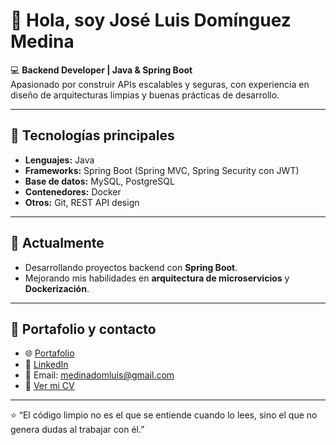 # 👋 Hola, soy José Luis Domínguez Medina

💻 **Backend Developer | Java & Spring Boot**  
Apasionado por construir APIs escalables y seguras, con experiencia en diseño de arquitecturas limpias y buenas prácticas de desarrollo.  

---

## 🚀 Tecnologías principales
- **Lenguajes:** Java  
- **Frameworks:** Spring Boot (Spring MVC, Spring Security con JWT)  
- **Base de datos:** MySQL, PostgreSQL  
- **Contenedores:** Docker  
- **Otros:** Git, REST API design  

---

## 📌 Actualmente
- Desarrollando proyectos backend con **Spring Boot**.  
- Mejorando mis habilidades en **arquitectura de microservicios** y **Dockerización**.  

---

## 📂 Portafolio y contacto
- 🌐 [Portafolio](https://joseluis-dm.github.io/portafolio/)  
- 💼 [LinkedIn](https://www.linkedin.com/in/josé-luis-domínguez-medina)  
- 📧 Email: medinadomluis@gmail.com
- 📄 [Ver mi CV](https://drive.google.com/file/d/1I6J_au-FLXfY_IwB77A_-LLzplX4fv4R/view?usp=sharing)

---

⭐️ “El código limpio no es el que se entiende cuando lo lees, sino el que no genera dudas al trabajar con él.”  
